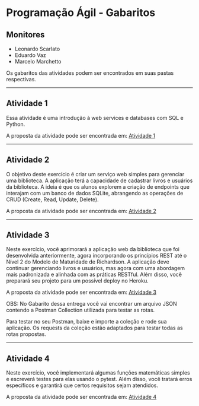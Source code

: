 # Programação Ágil - Gabaritos

## Monitores
- Leonardo Scarlato
- Eduardo Vaz
- Marcelo Marchetto

Os gabaritos das atividades podem ser encontrados em suas pastas respectivas.

---
## Atividade 1
Essa atividade é uma introdução à web services e databases com SQL e Python.

A proposta da atividade pode ser encontrada em:
[Atividade 1](https://github.com/Tiagoeem/Projagil_2023)

---
## Atividade 2
O objetivo deste exercício é criar um serviço web simples para gerenciar uma biblioteca. A aplicação terá a capacidade de cadastrar livros e usuários da biblioteca. A ideia é que os alunos explorem a criação de endpoints que interajam com um banco de dados SQLite, abrangendo as operações de CRUD (Create, Read, Update, Delete).

A proposta da atividade pode ser encontrada em:
[Atividade 2](https://github.com/Tiagoeem/projagil-2023-2-sem2)

---
## Atividade 3
Neste exercício, você aprimorará a aplicação web da biblioteca que foi desenvolvida anteriormente, agora incorporando os princípios REST até o Nível 2 do Modelo de Maturidade de Richardson. A aplicação deve continuar gerenciando livros e usuários, mas agora com uma abordagem mais padronizada e alinhada com as práticas RESTful. Além disso, você preparará seu projeto para um possível deploy no Heroku.

A proposta da atividade pode ser encontrada em:
[Atividade 3](https://github.com/Tiagoeem/flask-rest-sqlite-projagil2023)

OBS: No Gabarito dessa entrega você vai encontrar um arquivo JSON contendo a Postman Collection utilizada para testar as rotas. 

Para testar no seu Postman, baixe e importe a coleção e rode sua aplicação. Os requests da coleção estão adaptados para testar todas as rotas propostas.

---
## Atividade 4
Neste exercício, você implementará algumas funções matemáticas simples e escreverá testes para elas usando o pytest. Além disso, você tratará erros específicos e garantirá que certos requisitos sejam atendidos.

A proposta da atividade pode ser encontrada em:
[Atividade 4](https://github.com/Tiagoeem/pytest_aps4_bcc_2023_2)
